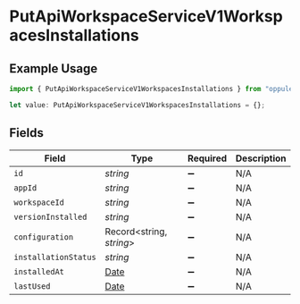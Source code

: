 # PutApiWorkspaceServiceV1WorkspacesInstallations

## Example Usage

```typescript
import { PutApiWorkspaceServiceV1WorkspacesInstallations } from "oppulence-backend-sdk/models/operations";

let value: PutApiWorkspaceServiceV1WorkspacesInstallations = {};
```

## Fields

| Field                                                                                         | Type                                                                                          | Required                                                                                      | Description                                                                                   |
| --------------------------------------------------------------------------------------------- | --------------------------------------------------------------------------------------------- | --------------------------------------------------------------------------------------------- | --------------------------------------------------------------------------------------------- |
| `id`                                                                                          | *string*                                                                                      | :heavy_minus_sign:                                                                            | N/A                                                                                           |
| `appId`                                                                                       | *string*                                                                                      | :heavy_minus_sign:                                                                            | N/A                                                                                           |
| `workspaceId`                                                                                 | *string*                                                                                      | :heavy_minus_sign:                                                                            | N/A                                                                                           |
| `versionInstalled`                                                                            | *string*                                                                                      | :heavy_minus_sign:                                                                            | N/A                                                                                           |
| `configuration`                                                                               | Record<string, *string*>                                                                      | :heavy_minus_sign:                                                                            | N/A                                                                                           |
| `installationStatus`                                                                          | *string*                                                                                      | :heavy_minus_sign:                                                                            | N/A                                                                                           |
| `installedAt`                                                                                 | [Date](https://developer.mozilla.org/en-US/docs/Web/JavaScript/Reference/Global_Objects/Date) | :heavy_minus_sign:                                                                            | N/A                                                                                           |
| `lastUsed`                                                                                    | [Date](https://developer.mozilla.org/en-US/docs/Web/JavaScript/Reference/Global_Objects/Date) | :heavy_minus_sign:                                                                            | N/A                                                                                           |